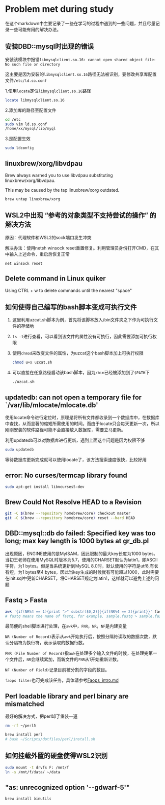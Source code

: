 # Problem met during study

在这个markdown中主要记录了一些在学习的过程中遇到的一些问题，并且尽量记录一些可能有用的解决办法。

## 安装DBD::mysql时出现的错误

安装该模块中报错`libmysqlclient.so.16: cannot open shared object file: No such file or directory`

这主要是因为安装的`libmysqlclient.so.16`路径无法被识别，要修改共享库配置文件`/etc/ld.so.conf`

1.使用`locate`定位`libmysqlclient.so.16`路径

```bash
locate libmysqlclient.so.16
```

2.添加库的路径至配置文件

```bash
cd /etc
sudo vim ld.so.conf
/home/xx/mysql/lib/myql
```

3.是配置生效

````bash
sudo ldconfig
````

## linuxbrew/xorg/libvdpau

Brew always warned you to use libvdpau substituting linuxbrew/xorg/libvdpau.

This may be caused by the tap linuxbrew/xorg outdated.

`brew untap linuxbrew/xorg`

## WSL2中出现 “参考的对象类型不支持尝试的操作” 的解决方法

原因：代理软件和WSL2的sock端口发生冲突

解决办法：使用netsh winsock reset重置修复。利用管理员身份打开CMD，在其中输入上述命令，重启后恢复正常

`net winsock reset`

## Delete command in Linux quiker

Using CTRL + w to delete commands until the nearest "space"

## 如何使得自己编写的bash脚本变成可执行文件

1. 这里利用uzcat.sh脚本为例，首先将该脚本放入/bin文件夹之下作为可执行文件的存储地

2. `ls -l`进行查看，可以看到该文件的属性没有可执行，因此需要添加可执行权限

3. 使用`chmod`来改变文件的属性，为uzcat这个bash脚本加上可执行权限

   ```bash
   chmod u+x uzcat.sh
   ```

4. 可以直接在任意路径启动该bash脚本，因为`/bin`已经被添加到了`$PATH`下

   ```bash
   ./uzcat.sh
   ```

## updatedb: can not open a temporary file for `/var/lib/mlocate/mlocate.db'

使用locate命令进行定位时，原理是将所有文件都收录到一个数据库中，在数据库中查找，从而显著的缩短所需使用的时间。而由于locate只会每天更新一次，所以刚刚安装的软件路径可能不会直接放入数据库，需要立马更新。

利用updatedb可以对数据库进行更新，遇到上面这个问题是因为权限不够

```bash
sudo updatedb
```

等待数据库更新完成就可以使用locate了，该方法搜索速度很快，比较好用

## error: No curses/termcap library found

```bash
sudo apt-get install libncurses5-dev
```

## Brew Could Not Resolve HEAD to a Revision

```bash
git -C $(brew --repository homebrew/core) checkout master
git -C $(brew --repository homebrew/core) reset --hard HEAD
```

## DBD::mysql::db do failed: Specified key was too long; max key length is 1000 bytes at gr_db.pl

出现原因，ENGINE使用的是MyISAM，因此限制的最大key长度为1000 bytes。当初王老师在使用MySQL时版本为5.7，使用的CHARSET默认为latin1，即ASCII字符，为1 bytes。但是当系统更新到MySQL 8.0时，默认使用的字符是utf8,有长有短，为1 bytes至4 bytes，因此当key生成的时候就有可能超过1000，此时需要在init.sql中更新CHARSET，将CHARSET规定为latin1，这样就可以避免上述的问题

## Fastq > Fasta

```bash
awk '{if(NR%4 == 1){print ">" substr($0,2)}}{if(NR%4 == 2){print}}' fastq > fasta
# fastq means the name of fastq, for example, sample.fastq > sample.fasta
```

最简便的shell脚本进行处理，在`awk`中，`FNR`，`NR`，`NF`是内建变量

`NR (Number of Record)`表示从`awk`开始执行后，按照分隔符读取的数据次数，默认分隔符为换行符，表示读取的数据行数。

`FNR (File Number of Record)`指`awk`在处理多个输入文件的时候，在处理完第一个文件后，`NR`会继续累加，而新文件的`FNR`从1开始重新计数。

`NF (Number of Field)`记录目前被分割的字段的数目。

`faops filter`也可完成该任务，具体请参考[Faops_intro.md](Tool_usage/Faops_intro.md)

## Perl loadable library and perl binary are mismatched

最好的解决方式，把perl卸了重装一遍

```bash
rm -rf ~/perl5

brew install perl
# bash ~/Scripts/dotfiles/perl/install.sh
```

## 如何挂载外置的硬盘使得WSL2识别

```bash
sudo mount -t drvfs F: /mnt/f
ln -s /mnt/f/data/ ~/data
```

## "as: unrecognized option '--gdwarf-5'"

```bash
brew install binutils
```
